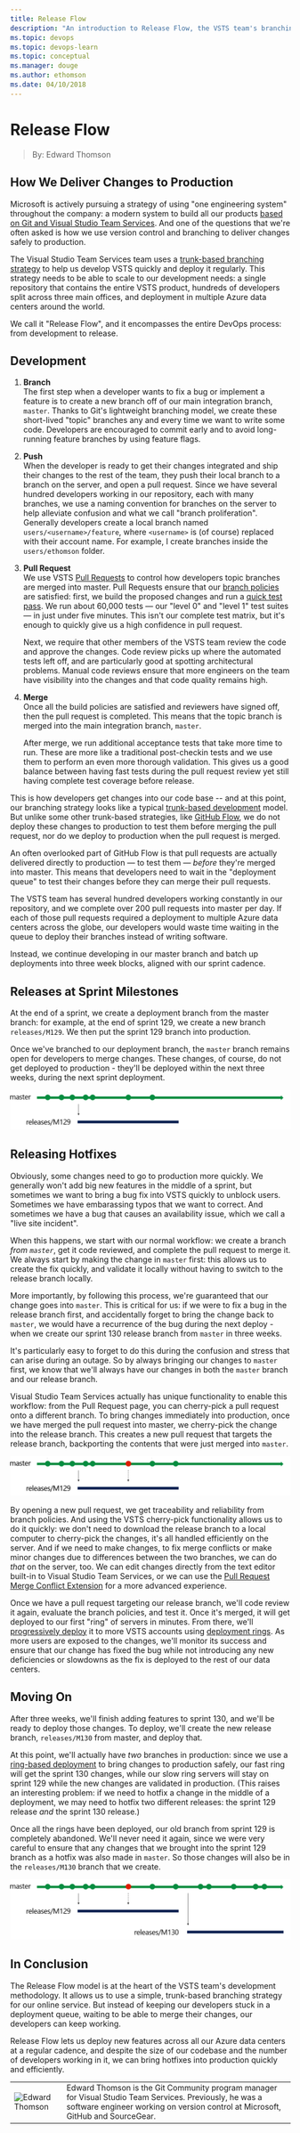 ```yaml
---
title: Release Flow
description: "An introduction to Release Flow, the VSTS team's branching strategy and development process that ensures that we deliver code to production safely and efficiently."
ms.topic: devops
ms.topic: devops-learn
ms.topic: conceptual
ms.manager: douge
ms.author: ethomson
ms.date: 04/10/2018
---
```


# Release Flow
> By: Edward Thomson

## How We Deliver Changes to Production

Microsoft is actively pursuing a strategy of using "one engineering
system" throughout the company: a modern system to build all our products
[based on Git and Visual Studio Team Services](use-git-microsoft.md).
And one of the questions that we're often asked is how we use version
control and branching to deliver changes safely to production.

The Visual Studio Team Services team uses a [trunk-based branching
strategy](https://trunkbaseddevelopment.com/) to help us develop VSTS
quickly and deploy it regularly.  This strategy needs to be able to scale
to our development needs: a single repository that contains the entire VSTS
product, hundreds of developers split across three main offices, and
deployment in multiple Azure data centers around the world.

We call it "Release Flow", and it encompasses the entire DevOps process:
from development to release.

## Development

1. **Branch**   
   The first step when a developer wants to fix a bug or implement a
   feature is to create a new branch off of our main integration branch,
   `master`.  Thanks to Git's lightweight branching model, we create these
   short-lived "topic" branches any and every time we want to write some
   code.  Developers are encouraged to commit early and to avoid
   long-running feature branches by using feature flags.

2. **Push**  
   When the developer is ready to get their changes integrated and ship
   their changes to the rest of the team, they push their local branch to
   a branch on the server, and open a pull request.  Since we have several
   hundred developers working in our repository, each with many branches,
   we use a naming convention for branches on the server to help alleviate
   confusion and what we call "branch proliferation".  Generally developers
   create a local branch named `users/<username>/feature`, where
   `<username>` is (of course) replaced with their account name.  For
   example, I create branches inside the `users/ethomson` folder.

3. **Pull Request**  
   We use VSTS [Pull Requests](https://docs.microsoft.com/en-us/vsts/git/pull-requests?view=vsts)
   to control how developers topic branches are merged into master.  Pull
   Requests ensure that our [branch policies](https://docs.microsoft.com/en-us/vsts/git/branch-policies?view=vsts)
   are satisfied:  first, we build the proposed changes and run a [quick test
   pass](https://blogs.msdn.microsoft.com/bharry/2017/06/28/testing-in-a-cloud-delivery-cadence/).
   We run about 60,000 tests &mdash; our "level 0" and "level 1" test suites
   &mdash; in just under five minutes.  This isn't our complete test matrix,
   but it's enough to quickly give us a high confidence in pull request.

   Next, we require that other members of the VSTS team review the code and
   approve the changes.  Code review picks up where the automated tests left
   off, and are particularly good at spotting architectural problems.  Manual
   code reviews ensure that more engineers on the team have visibility into
   the changes and that code quality remains high.

4. **Merge**  
   Once all the build policies are satisfied and reviewers have signed
   off, then the pull request is completed.  This means that the topic
   branch is merged into the main integration branch, `master`.

   After merge, we run additional acceptance tests that take more time to
   run.  These are more like a traditional post-checkin tests and we use
   them to perform an even more thorough validation.  This gives us a good
   balance between having fast tests during the pull request review yet
   still having complete test coverage before release.

This is how developers get changes into our code base -- and at this
point, our branching strategy looks like a typical [trunk-based
development](https://trunkbaseddevelopment.com) model.  But unlike some
other trunk-based strategies, like [GitHub
Flow](https://guides.github.com/introduction/flow/), we do not deploy
these changes to production to test them before merging the pull request,
nor do we deploy to production when the pull request is merged.

An often overlooked part of GitHub Flow is that pull requests are
actually delivered directly to production &mdash; to test them &mdash;
_before_ they're merged into master.  This means that developers need
to wait in the "deployment queue" to test their changes before they can
merge their pull requests.

The VSTS team has several hundred developers working constantly in our
repository, and we complete over 200 pull requests into master per day.
If each of those pull requests required a deployment to multiple Azure
data centers across the globe, our developers would waste time waiting
in the queue to deploy their branches instead of writing software.

Instead, we continue developing in our master branch and batch up
deployments into three week blocks, aligned with our sprint cadence.

## Releases at Sprint Milestones

At the end of a sprint, we create a deployment branch from the master
branch: for example, at the end of sprint 129, we create a new branch
`releases/M129`.  We then put the sprint 129 branch into production.

Once we've branched to our deployment branch, the `master` branch remains
open for developers to merge changes.  These changes, of course, do not
get deployed to production - they'll be deployed within the next three
weeks, during the next sprint deployment.

![Illustration of release branch at sprint 129](../_img/releaseflow-1.png)

## Releasing Hotfixes

Obviously, some changes need to go to production more quickly.  We
generally won't add big new features in the middle of a sprint, but
sometimes we want to bring a bug fix into VSTS quickly to unblock users.
Sometimes we have embarassing typos that we want to correct.  And
sometimes we have a bug that causes an availability issue, which we call a
"live site incident".

When this happens, we start with our normal workflow: we create a branch
_from `master`_, get it code reviewed, and complete the pull request to
merge it.  We always start by making the change in `master` first:  this
allows us to create the fix quickly, and validate it locally without
having to switch to the release branch locally.

More importantly, by following this process, we're guaranteed that our
change goes into `master`.  This is critical for us: if we were to fix a
bug in the release branch first, and accidentally forget to bring the
change back to `master`, we would have a recurrence of the bug during the
next deploy - when we create our sprint 130 release branch from `master`
in three weeks.

It's particularly easy to forget to do this during the confusion and
stress that can arise during an outage.  So by always bringing our changes
to `master` first, we know that we'll always have our changes in both the
`master` branch and our release branch.

Visual Studio Team Services actually has unique functionality to enable
this workflow: from the Pull Request page, you can cherry-pick a pull
request onto a different branch.  To bring changes immediately into
production, once we have merged the pull request into master, we
cherry-pick the change into the release branch.  This creates a new pull
request that targets the release branch, backporting the contents that
were just merged into `master`.

![Illustration of cherry-picking a hotfix commit into branch 129](../_img/releaseflow-2.png)

By opening a new pull request, we get traceability and reliability from
branch policies.  And using the VSTS cherry-pick functionality allows us
to do it quickly: we don't need to download the release branch to a local
computer to cherry-pick the changes, it's all handled efficiently on the
server.  And if we need to make changes, to fix merge conflicts or make
minor changes due to differences between the two branches, we can do
_that_ on the server, too.  We can edit changes directly from the text
editor built-in to Visual Studio Team Services, or we can use the
[Pull Request Merge Conflict Extension](https://marketplace.visualstudio.com/items?itemName=ms-devlabs.conflicts-tab)
for a more advanced experience.

Once we have a pull request targeting our release branch, we'll code
review it again, evaluate the branch policies, and test it.  Once it's
merged, it will get deployed to our first "ring" of servers in minutes.
From there, we'll [progressively deploy](../what-is-continuous-delivery.md)
it to more VSTS accounts using
[deployment rings](https://docs.microsoft.com/en-us/vsts/articles/phase-rollout-with-rings?view=vsts).
As more users are exposed to the changes, we'll monitor its success and
ensure that our change has fixed the bug while not introducing any new
deficiencies or slowdowns as the fix is deployed to the rest of our data
centers.

## Moving On

After three weeks, we'll finish adding features to sprint 130, and we'll
be ready to deploy those changes.  To deploy, we'll create the new release
branch, `releases/M130` from master, and deploy that.

At this point, we'll actually have _two_ branches in production:  since we
use a [ring-based deployment](https://msdn.microsoft.com/en-us/magazine/mt814804.aspx)
to bring changes to production safely, our fast ring will get the sprint 130
changes, while our slow ring servers will stay on sprint 129 while the new
changes are validated in production.  (This raises an interesting problem:
if we need to hotfix a change in the middle of a deployment, we may need to
hotfix two different releases: the sprint 129 release _and_ the sprint 130
release.)

Once all the rings have been deployed, our old branch from sprint 129 is
completely abandoned.  We'll never need it again, since we were very
careful to ensure that any changes that we brought into the sprint 129
branch as a hotfix was also made in `master`.  So those changes will
also be in the `releases/M130` branch that we create.

![Illustration of release branch at sprint 130](../_img/releaseflow-3.png)

## In Conclusion

The Release Flow model is at the heart of the VSTS team's development
methodology.  It allows us to use a simple, trunk-based branching strategy
for our online service.  But instead of keeping our developers stuck in a
deployment queue, waiting to be able to merge their changes, our developers
can keep working.

Release Flow lets us deploy new features across all our Azure data centers at
a regular cadence, and despite the size of our codebase and the number of
developers working in it, we can bring hotfixes into production quickly and
efficiently.

|             |                           |
|-------------|---------------------------|
|![Edward Thomson](https://secure.gravatar.com/avatar/1bd10d2eb4ea34a361c566f8ca396202?s=130&d=mm&r=g)|Edward Thomson is the Git Community program manager for Visual Studio Team Services.  Previously, he was a software engineer working on version control at Microsoft, GitHub and SourceGear.|
